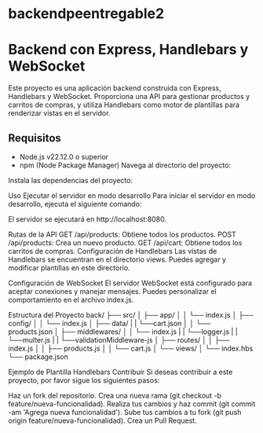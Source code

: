 # backendpeentregable2
# Backend con Express, Handlebars y WebSocket

Este proyecto es una aplicación backend construida con Express, Handlebars y WebSocket. Proporciona una API para gestionar productos y carritos de compras, y utiliza Handlebars como motor de plantillas para renderizar vistas en el servidor.

## Requisitos

- Node.js v22.12.0 o superior
- npm (Node Package Manager)
Navega al directorio del proyecto:

Instala las dependencias del proyecto:

Uso
Ejecutar el servidor en modo desarrollo
Para iniciar el servidor en modo desarrollo, ejecuta el siguiente comando:

El servidor se ejecutará en http://localhost:8080.

Rutas de la API
GET /api/products: Obtiene todos los productos.
POST /api/products: Crea un nuevo producto.
GET /api/cart: Obtiene todos los carritos de compras.
Configuración de Handlebars
Las vistas de Handlebars se encuentran en el directorio views. Puedes agregar y modificar plantillas en este directorio.

Configuración de WebSocket
El servidor WebSocket está configurado para aceptar conexiones y manejar mensajes. Puedes personalizar el comportamiento en el archivo index.js.

Estructura del Proyecto
back/
├── src/
│   ├── app/
│   │   └── index.js
│   ├── config/
│   │   └── index.js
│   ├── data/
|   |   └──cart.json
│   │   └── products.json
│   ├── middlewares/
│   │   └── index.js
|   |   └──logger.js
|   |   └──multer.js
|   |   └──validationMiddleware-js
│   ├── routes/
│   │   ├── index.js
│   │   ├── products.js
│   │   └── cart.js
│   └── views/
│       └── index.hbs
└── package.json


Ejemplo de Plantilla Handlebars
Contribuir
Si deseas contribuir a este proyecto, por favor sigue los siguientes pasos:

Haz un fork del repositorio.
Crea una nueva rama (git checkout -b feature/nueva-funcionalidad).
Realiza tus cambios y haz commit (git commit -am 'Agrega nueva funcionalidad').
Sube tus cambios a tu fork (git push origin feature/nueva-funcionalidad).
Crea un Pull Request.